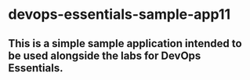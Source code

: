 # devops-essentials-sample-app11

This is a simple sample application intended to be used alongside the labs for DevOps Essentials.
-
